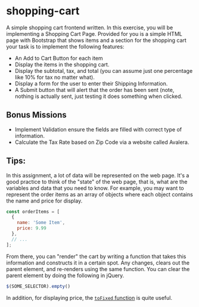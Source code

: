 # shopping-cart

A simple shopping cart frontend written. In this exercise, you will be implementing a Shopping Cart Page. Provided for you is a simple HTML page with Bootstrap that shows items and a section for the shopping cart your task is to implement the following features:

* An Add to Cart Button for each item
* Display the items in the shopping cart.
* Display the subtotal, tax, and total (you can assume just one percentage like 10% for tax no matter what).
* Display a form for the user to enter their Shipping Information.
* A Submit button that will alert that the order has been sent (note, nothing is actually sent, just testing it does something when clicked.

## Bonus Missions

* Implement Validation ensure the fields are filled with correct type of information.
* Calculate the Tax Rate based on Zip Code via a website called Avalera.

## Tips:

In this assignment, a lot of data will be represented on the web page. It's a good practice to think of the "state" of the web page, that is, what are the variables and data that you need to know. For example, you may want to represent the order items as an array of objects where each object contains the name and price for display.

```javascript
const orderItems = [
  {
    name: 'Some Item',
    price: 9.99
  },
  // ...
];
```

From there, you can "render" the cart by writing a function that takes this information and constructs it in a certain spot. Any changes,  clears out the parent element, and re-renders using the same function. You can clear the parent element by doing the following in jQuery.

```javascript
$(SOME_SELECTOR).empty()
```

In addition, for displaying price, the [`toFixed` function](https://developer.mozilla.org/en-US/docs/Web/JavaScript/Reference/Global_Objects/Number/toFixed) is quite useful.